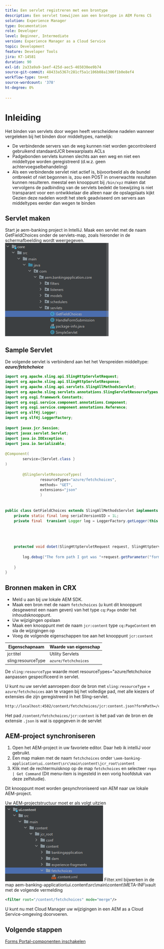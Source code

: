 ```yaml
---
title: Een servlet registreren met een brontype
description: Een servlet toewijzen aan een brontype in AEM Forms CS
solution: Experience Manager
type: Documentation
role: Developer
level: Beginner, Intermediate
version: Experience Manager as a Cloud Service
topic: Development
feature: Developer Tools
jira: KT-14581
duration: 90
exl-id: 2a33a9a9-1eef-425d-aec5-465030ee9b74
source-git-commit: 48433a5367c281cf5a1c106b08a1306f1b0e8ef4
workflow-type: tm+mt
source-wordcount: '378'
ht-degree: 0%

---
```


# Inleiding

Het binden van servlets door wegen heeft verscheidene nadelen wanneer vergeleken bij het binden door middeltypes, namelijk:

* De verbindende servers van de weg kunnen niet worden gecontroleerd gebruikend standaardJCR bewaarplaats ACLs
* Padgebonden servlets kunnen slechts aan een weg en niet een middeltype worden geregistreerd (d.w.z. geen achtervoegselbehandeling)
* Als een verbindende servlet niet actief is, bijvoorbeeld als de bundel ontbreekt of niet begonnen is, zou een POST in onverwachte resultaten kunnen resulteren. meestal een knooppunt bij `/bin/xyz` maken dat vervolgens de padbinding van de servlets bedekt
de toewijzing is niet transparant voor een ontwikkelaar die alleen naar de opslagplaats kijkt
Gezien deze nadelen wordt het sterk geadviseerd om servers aan middeltypes eerder dan wegen te binden

## Servlet maken

Start je aem-banking project in IntelliJ. Maak een servlet met de naam GetFieldChoices onder de servlets-map, zoals hieronder in de schermafbeelding wordt weergegeven.
![ keuzen ](assets/fetchchoices.png)

## Sample Servlet

De volgende servlet is verbindend aan het het Verspreiden middeltype: _&#x200B;**azure/fetchchoice**&#x200B;_



```java
import org.apache.sling.api.SlingHttpServletRequest;
import org.apache.sling.api.SlingHttpServletResponse;
import org.apache.sling.api.servlets.SlingAllMethodsServlet;
import org.apache.sling.servlets.annotations.SlingServletResourceTypes;
import org.osgi.framework.Constants;
import org.osgi.service.component.annotations.Component;
import org.osgi.service.component.annotations.Reference;
import org.slf4j.Logger;
import org.slf4j.LoggerFactory;

import javax.jcr.Session;
import javax.servlet.Servlet;
import java.io.IOException;
import java.io.Serializable;

@Component(
        service={Servlet.class }
)

        @SlingServletResourceTypes(
                resourceTypes="azure/fetchchoices",
                methods= "GET",
                extensions="json"
                )


public class GetFieldChoices extends SlingAllMethodsServlet implements Serializable {
    private static final long serialVersionUID = 1L;
    private final  transient Logger log = LoggerFactory.getLogger(this.getClass());


   

    protected void doGet(SlingHttpServletRequest request, SlingHttpServletResponse response) {

        log.debug("The form path I got was "+request.getParameter("formPath"));

    }
}
```

## Bronnen maken in CRX

* Meld u aan bij uw lokale AEM SDK.
* Maak een bron met de naam `fetchchoices` (u kunt dit knooppunt desgewenst een naam geven) van het type `cq:Page` onder het inhoudsknooppunt.
* Uw wijzigingen opslaan
* Maak een knooppunt met de naam `jcr:content` type `cq:PageContent` en sla de wijzigingen op
* Voeg de volgende eigenschappen toe aan het knooppunt `jcr:content`

| Eigenschapnaam | Waarde van eigenschap |
|--------------------|--------------------|
| jcr:titel | Utility Servlets |
| sling:resourceType | `azure/fetchchoices` |


De `sling:resourceType` waarde moet resourceTypes=&quot;azure/fetchchoice aanpassen gespecificeerd in servlet.

U kunt nu uw servlet aanroepen door de bron met `sling:resourceType` = `azure/fetchchoices` aan te vragen bij het volledige pad, met alle kiezers of extensies die zijn geregistreerd in het Sling-servlet.

```html
http://localhost:4502/content/fetchchoices/jcr:content.json?formPath=/content/forms/af/forrahul/jcr:content/guideContainer
```

Het pad `/content/fetchchoices/jcr:content` is het pad van de bron en de extensie `.json` is wat is opgegeven in de servlet

## AEM-project synchroniseren

1. Open het AEM-project in uw favoriete editor. Daar heb ik intelliJ voor gebruikt.
1. Een map maken met de naam `fetchchoices` onder `\aem-banking-application\ui.content\src\main\content\jcr_root\content`
1. Klik met de rechtermuisknop op de map `fetchchoices` en selecteer `repo | Get Command` (Dit menu-item is ingesteld in een vorig hoofdstuk van deze zelfstudie).

Dit knooppunt moet worden gesynchroniseerd van AEM naar uw lokale AEM-project.

Uw AEM-projectstructuur moet er als volgt uitzien
![ middel-resolver ](assets/mapping-servlet-resource.png)
Filter.xml bijwerken in de map aem-banking-application\ui.content\src\main\content\META-INF\vault met de volgende vermelding

```xml
<filter root="/content/fetchchoices" mode="merge"/>
```

U kunt nu met Cloud Manager uw wijzigingen in een AEM as a Cloud Service-omgeving doorvoeren.

## Volgende stappen

[Forms Portal-componenten inschakelen](./forms-portal-components.md)
